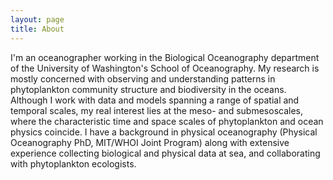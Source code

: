 ```yaml
---
layout: page
title: About
---
```

 
I'm an oceanographer working in the Biological Oceanography department of the University of Washington's School of Oceanography. My research is mostly concerned with observing and understanding patterns in phytoplankton community structure and biodiversity in the oceans. Although I work with data and models spanning a range of spatial and temporal scales, my real interest lies at the meso- and submesoscales, where the characteristic time and space scales of phytoplankton and ocean physics coincide. I have a background in physical oceanography (Physical Oceanography PhD, MIT/WHOI Joint Program) along with extensive experience collecting biological and physical data at sea, and collaborating with phytoplankton ecologists.
